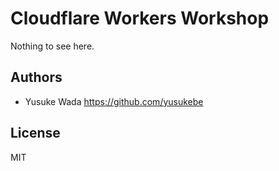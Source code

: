 # Cloudflare Workers Workshop

Nothing to see here.

## Authors

- Yusuke Wada <https://github.com/yusukebe>

## License

MIT
